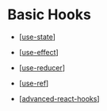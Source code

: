 # Basic Hooks

- [[use-state]]
- [[use-effect]]
- [[use-reducer]]
- [[use-ref]]

- [[advanced-react-hooks]]

[//begin]: # "Autogenerated link references for markdown compatibility"
[use-state]: use-state "useState"
[use-effect]: use-effect "useEffect"
[use-reducer]: use-reducer "useReducer"
[use-ref]: use-ref "useRef"
[advanced-react-hooks]: ../advanced-hooks/advanced-react-hooks "Advanced Hooks"
[//end]: # "Autogenerated link references"

